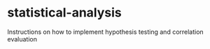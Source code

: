 # statistical-analysis
Instructions on how to implement hypothesis testing and correlation evaluation
